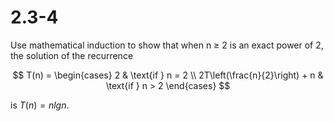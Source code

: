 # 2.3-4

Use mathematical induction to show that when n ≥ 2 is an exact power of 2, the solution of the recurrence 

$$
T(n) = \begin{cases}
    2 & \text{if } n = 2 \\
    2T\left(\frac{n}{2}\right) + n & \text{if } n > 2
\end{cases}
$$

is $T(n) = nlgn$.
